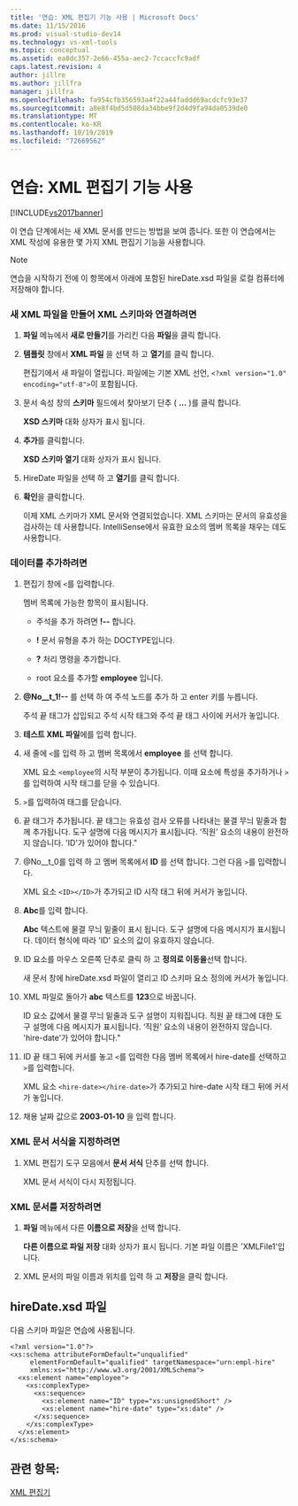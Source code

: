 ```yaml
---
title: '연습: XML 편집기 기능 사용 | Microsoft Docs'
ms.date: 11/15/2016
ms.prod: visual-studio-dev14
ms.technology: vs-xml-tools
ms.topic: conceptual
ms.assetid: ea8dc357-2e66-455a-aec2-7ccaccfc9adf
caps.latest.revision: 4
author: jillre
ms.author: jillfra
manager: jillfra
ms.openlocfilehash: fa954cfb356593a4f22a44faddd69acdcfc93e37
ms.sourcegitcommit: a8e8f4bd5d508da34bbe9f2d4d9fa94da0539de0
ms.translationtype: MT
ms.contentlocale: ko-KR
ms.lasthandoff: 10/19/2019
ms.locfileid: "72669562"
---
```

# <a name="walkthrough-using-xml-editor-features"></a>연습: XML 편집기 기능 사용
[!INCLUDE[vs2017banner](../includes/vs2017banner.md)]

이 연습 단계에서는 새 XML 문서를 만드는 방법을 보여 줍니다. 또한 이 연습에서는 XML 작성에 유용한 몇 가지 XML 편집기 기능을 사용합니다.

> [!NOTE]
> 연습을 시작하기 전에 이 항목에서 아래에 포함된 hireDate.xsd 파일을 로컬 컴퓨터에 저장해야 합니다.

### <a name="to-create-a-new-xml-file-and-associate-it-with-an-xml-schema"></a>새 XML 파일을 만들어 XML 스키마와 연결하려면

1. **파일** 메뉴에서 **새로 만들기**를 가리킨 다음 **파일**을 클릭 합니다.

2. **템플릿** 창에서 **XML 파일** 을 선택 하 고 **열기**를 클릭 합니다.

     편집기에서 새 파일이 열립니다. 파일에는 기본 XML 선언, `<?xml version="1.0" encoding="utf-8">`이 포함됩니다.

3. 문서 속성 창의 **스키마** 필드에서 찾아보기 단추 ( **...** )를 클릭 합니다.

     **XSD 스키마** 대화 상자가 표시 됩니다.

4. **추가**를 클릭합니다.

     **XSD 스키마 열기** 대화 상자가 표시 됩니다.

5. HireDate 파일을 선택 하 고 **열기**를 클릭 합니다.

6. **확인**을 클릭합니다.

     이제 XML 스키마가 XML 문서와 연결되었습니다. XML 스키마는 문서의 유효성을 검사하는 데 사용합니다. IntelliSense에서 유효한 요소의 멤버 목록을 채우는 데도 사용합니다.

### <a name="to-add-data"></a>데이터를 추가하려면

1. 편집기 창에 `<`를 입력합니다.

     멤버 목록에 가능한 항목이 표시됩니다.

    - 주석을 추가 하려면 **!--** 합니다.

    - **!** 문서 유형을 추가 하는 DOCTYPE입니다.

    - **?** 처리 명령을 추가합니다.

    - root 요소를 추가할 **employee** 입니다.

2. **@No__t_1!--** 를 선택 하 여 주석 노드를 추가 하 고 enter 키를 누릅니다.

     주석 끝 태그가 삽입되고 주석 시작 태그와 주석 끝 태그 사이에 커서가 놓입니다.

3. **테스트 XML 파일**에를 입력 합니다.

4. 새 줄에 `<`를 입력 하 고 멤버 목록에서 **employee** 를 선택 합니다.

     XML 요소 `<employee`의 시작 부분이 추가됩니다. 이때 요소에 특성을 추가하거나 `>`를 입력하여 시작 태그를 닫을 수 있습니다.

5. `>`를 입력하여 태그를 닫습니다.

6. 끝 태그가 추가됩니다. 끝 태그는 유효성 검사 오류를 나타내는 물결 무늬 밑줄과 함께 추가됩니다. 도구 설명에 다음 메시지가 표시됩니다. ‘직원’ 요소의 내용이 완전하지 않습니다. 'ID'가 있어야 합니다."

7. @No__t_0를 입력 하 고 멤버 목록에서 **ID** 를 선택 합니다. 그런 다음 `>`를 입력합니다.

     XML 요소 `<ID></ID>`가 추가되고 ID 시작 태그 뒤에 커서가 놓입니다.

8. **Abc**를 입력 합니다.

     **Abc** 텍스트에 물결 무늬 밑줄이 표시 됩니다. 도구 설명에 다음 메시지가 표시됩니다. 데이터 형식에 따라 'ID' 요소의 값이 유효하지 않습니다.

9. ID 요소를 마우스 오른쪽 단추로 클릭 하 고 **정의로 이동을**선택 합니다.

     새 문서 창에 hireDate.xsd 파일이 열리고 ID 스키마 요소 정의에 커서가 놓입니다.

10. XML 파일로 돌아가 **abc** 텍스트를 **123**으로 바꿉니다.

     ID 요소 값에서 물결 무늬 밑줄과 도구 설명이 지워집니다. 직원 끝 태그에 대한 도구 설명에 다음 메시지가 표시됩니다. ‘직원’ 요소의 내용이 완전하지 않습니다. 'hire-date'가 있어야 합니다."

11. ID 끝 태그 뒤에 커서를 놓고 `<`를 입력한 다음 멤버 목록에서 hire-date를 선택하고 `>`를 입력합니다.

     XML 요소 `<hire-date></hire-date>`가 추가되고 hire-date 시작 태그 뒤에 커서가 놓입니다.

12. 채용 날짜 값으로 **2003-01-10** 을 입력 합니다.

### <a name="to-format-the-xml-document"></a>XML 문서 서식을 지정하려면

1. XML 편집기 도구 모음에서 **문서 서식** 단추를 선택 합니다.

     XML 문서 서식이 다시 지정됩니다.

### <a name="to-save-the-xml-document"></a>XML 문서를 저장하려면

1. **파일** 메뉴에서 다른 **이름으로 저장**을 선택 합니다.

     **다른 이름으로 파일 저장** 대화 상자가 표시 됩니다. 기본 파일 이름은 'XMLFile1'입니다.

2. XML 문서의 파일 이름과 위치를 입력 하 고 **저장**을 클릭 합니다.

## <a name="hiredatexsd-file"></a>hireDate.xsd 파일
 다음 스키마 파일은 연습에 사용됩니다.

```
<?xml version="1.0"?>
<xs:schema attributeFormDefault="unqualified"
     elementFormDefault="qualified" targetNamespace="urn:empl-hire"
     xmlns:xs="http://www.w3.org/2001/XMLSchema">
  <xs:element name="employee">
    <xs:complexType>
      <xs:sequence>
        <xs:element name="ID" type="xs:unsignedShort" />
        <xs:element name="hire-date" type="xs:date" />
      </xs:sequence>
    </xs:complexType>
  </xs:element>
</xs:schema>
```

## <a name="see-also"></a>관련 항목:
 [XML 편집기](../xml-tools/xml-editor.md)
